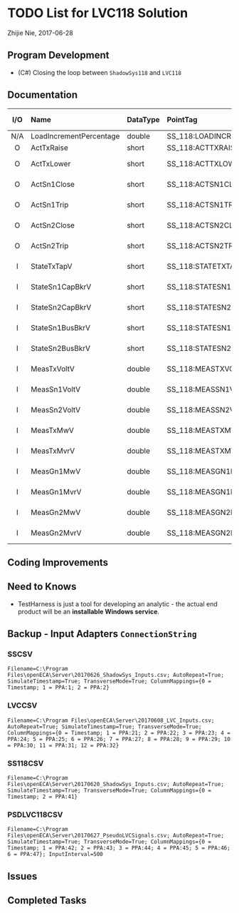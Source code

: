 # TODO List for LVC118 Solution

Zhijie Nie, 2017-06-28

## Program Development
* (C#) Closing the loop between `ShadowSys118` and `LVC118`

## Documentation

| I/O | Name | DataType | PointTag | SignalType | SignalReference | ID (Assigned) |
| :-: | :--- | :------- | :------- | :--------: | :-------------- | :------------ |
| N/A | LoadIncrementPercentage | double | SS_118:LOADINCRE | DIGI | SS118-LOADINCRE | PPA:41 |
| O | ActTxRaise      | short  | SS_118:ACTTXRAISE      | DIGI | SS118-ACTXRAISE   | PPA:42 |
| O | ActTxLower      | short  | SS_118:ACTTXLOWER      | DIGI | SS118-ACTTXLOWER  | PPA:43 |
| O | ActSn1Close     | short  | SS_118:ACTSN1CLOSE     | DIGI | SS118-ACTSN1CLOSE | PPA:44 |
| O | ActSn1Trip      | short  | SS_118:ACTSN1TRIP      | DIGI | SS118-ACTSN1TRIP  | PPA:45 |
| O | ActSn2Close     | short  | SS_118:ACTSN2CLOSE     | DIGI | SS118-ACTSN2CLOSE | PPA:46 |
| O | ActSn2Trip      | short  | SS_118:ACTSN2TRIP      | DIGI | SS118-ACTSN2TRIP  | PPA:47 |
| I | StateTxTapV     | short  | SS_118:STATETXTAPV     | DIGI | SS118-STATETXTAPV | PPA:48 |
| I | StateSn1CapBkrV | short  | SS_118:STATESN1CAPBKRV | DIGI | SS118-STATESN1CAPBKRV | PPA:49 |
| I | StateSn2CapBkrV | short  | SS_118:STATESN2CAPBKRV | DIGI | SS118-STATESN2CAPBKRV | PPA:50 |
| I | StateSn1BusBkrV | short  | SS_118:STATESN1BUSBKRV | DIGI | SS118-STATESN1BUSBKRV | PPA:51 |
| I | StateSn2BusBkrV | short  | SS_118:STATESN2BUSBKRV | DIGI | SS118-STATESN2BUSBKRV | PPA:52 |
| I | MeasTxVoltV     | double | SS_118:MEASTXVOLTV     | VPHM | SS118-MEASTXVOLTV  | PPA:53 |
| I | MeasSn1VoltV    | double | SS_118:MEASSN1VOLTV    | VPHM | SS118-MEASSN1VOLTV | PPA:54 |
| I | MeasSn2VoltV    | double | SS_118:MEASSN2VOLTV    | VPHM | SS118-MEASSN2VOLTV | PPA:55 |
| I | MeasTxMwV       | double | SS_118:MEASTXMWV       | CALC | SS118-MEASTXMWV    | PPA:56 |
| I | MeasTxMvrV      | double | SS_118:MEASTXMVRV      | CALC | SS118-MEASTXMVRV   | PPA:57 |
| I | MeasGn1MwV      | double | SS_118:MEASGN1MWV      | CALC | SS118-MEASGN1MWV   | PPA:58 |
| I | MeasGn1MvrV     | double | SS_118:MEASGN1MVRV     | CALC | SS118-MEASGN1MVRV  | PPA:59 |
| I | MeasGn2MwV      | double | SS_118:MEASGN2MWV      | CALC | SS118-MEASGN2MWV   | PPA:60 |
| I | MeasGn2MvrV     | double | SS_118:MEASGN2MVRV     | CALC | SS118-MEASGN2MVRV  | PPA:61 |


## Coding Improvements


## Need to Knows
* TestHarness is just a tool for developing an analytic - the actual end product will be an 
**installable Windows service**.


## Backup - Input Adapters `ConnectionString` 

### SSCSV
```
Filename=C:\Program Files\openECA\Server\20170626_ShadowSys_Inputs.csv; AutoRepeat=True; SimulateTimestamp=True; TransverseMode=True; ColumnMappings={0 = Timestamp; 1 = PPA:1; 2 = PPA:2}
```

### LVCCSV
```
Filename=C:\Program Files\openECA\Server\20170608_LVC_Inputs.csv; AutoRepeat=True; SimulateTimestamp=True; TransverseMode=True; ColumnMappings={0 = Timestamp; 1 = PPA:21; 2 = PPA:22; 3 = PPA:23; 4 = PPA:24; 5 = PPA:25; 6 = PPA:26; 7 = PPA:27; 8 = PPA:28; 9 = PPA:29; 10 = PPA:30; 11 = PPA:31; 12 = PPA:32}
```

### SS118CSV
```
Filename=C:\Program Files\openECA\Server\20170620_ShadowSys_Inputs.csv; AutoRepeat=True; SimulateTimestamp=True; TransverseMode=True; ColumnMappings={0 = Timestamp; 2 = PPA:41}
```

### PSDLVC118CSV
```
Filename=C:\Program Files\openECA\Server\20170627_PseudoLVCSignals.csv; AutoRepeat=True; SimulateTimestamp=True; TransverseMode=True; ColumnMappings={0 = Timestamp; 1 = PPA:42; 2 = PPA:43; 3 = PPA:44; 4 = PPA:45; 5 = PPA:46; 6 = PPA:47}; InputInterval=500
```

## Issues


## Completed Tasks